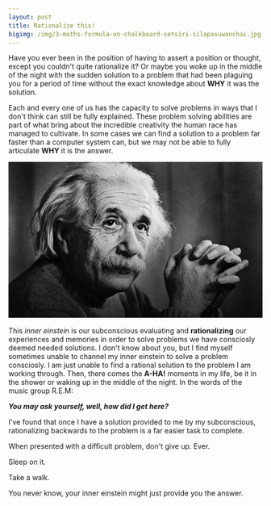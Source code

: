 ```yaml
---
layout: post
title: Rationalize this!
bigimg: /img/3-maths-formula-on-chalkboard-setsiri-silapasuwanchai.jpg
---
```


Have you ever been in the position of having to assert a position or thought, except you couldn't quite rationalize it?
Or maybe you woke up in the middle of the night with the sudden solution to a problem that had been plaguing you for
a period of time without the exact knowledge about **WHY** it was the solution. 

Each and every one of us has the capacity to solve problems in ways that I don't think can still be fully explained. These problem 
solving abilities are part of what bring about the incredible creativity the human race has managed to cultivate. In some 
cases we can find a solution to a problem far faster than a computer system can, but we may not be able to fully 
articulate **WHY** it is the answer.

![einstein](/img/Albert-Einstein.jpg)

This *inner einstein* is our subconscious evaluating and **rationalizing** our experiences and memories in order to solve
problems we have consciosly deemed needed solutions. I don't know about you, but I find myself sometimes unable to channel 
my inner einstein to solve a problem consciosly. I am just unable to find a rational solution to the problem I am working through.
Then, there comes the **A-HA!** moments in my life, be it in the shower or waking up in the middle of the night. In the words of 
the music group R.E.M:

***You may ask yourself, well, how did I get here?***

I've found that once I have a solution provided to me by my subconscious, rationalizing backwards to the problem is a far
easier task to complete.

When presented with a difficult problem, don't give up. Ever. 

Sleep on it.

Take a walk.

You never know, your inner einstein might just provide you the answer.
